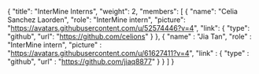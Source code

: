 {
  "title": "InterMine Interns",
  "weight": 2,
  "members": [
  { "name": "Celia Sanchez Laorden",
    "role": "InterMine intern",
    "picture": "https://avatars.githubusercontent.com/u/52574446?v=4",
    "link": { "type": "github", "url": "https://github.com/celions" } },
  { "name" : "Jia Tan",
    "role" : "InterMine intern",
    "picture" : "https://avatars.githubusercontent.com/u/61627411?v=4",
    "link" : { "type" : "github", "url" : "https://github.com/jiaq8877" } }
  ] }
